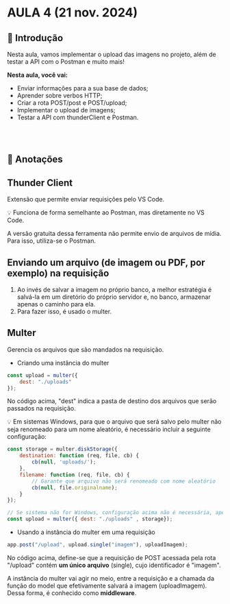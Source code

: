 # AULA 4 (21 nov. 2024)

## 📖 Introdução
Nesta aula, vamos implementar o upload das imagens no projeto, além de testar a API com o Postman e muito mais!

**Nesta aula, você vai:**
- Enviar informações para a sua base de dados;
- Aprender sobre verbos HTTP;
- Criar a rota POST/post e POST/upload;
- Implementar o upload de imagens;
- Testar a API com thunderClient e Postman.

<br></br>
## 📝 Anotações
## Thunder Client
Extensão que permite enviar requisições pelo VS Code.

💡 Funciona de forma semelhante ao Postman, mas diretamente no VS Code.

A versão gratuita dessa ferramenta não permite envio de arquivos de mídia. Para isso, utiliza-se o Postman.

## Enviando um arquivo (de imagem ou PDF, por exemplo) na requisição
1. Ao invés de salvar a imagem no próprio banco, a melhor estratégia é salvá-la em um diretório do próprio servidor e, no banco, armazenar apenas o caminho para ela.
2. Para fazer isso, é usado o multer.

## Multer
Gerencia os arquivos que são mandados na requisição.

- Criando uma instância do multer
```javascript
const upload = multer({
    dest: "./uploads"
});
```
No código acima, "dest" indica a pasta de destino dos arquivos que serão passados na requisição.

💡 Em sistemas Windows, para que o arquivo que será salvo pelo multer não seja renomeado para um nome aleatório, é necessário incluir a seguinte configuração:
```javascript
const storage = multer.diskStorage({
    destination: function (req, file, cb) {
        cb(null, 'uploads/');
    },
    filename: function (req, file, cb) {
        // Garante que arquivo não será renomeado com nome aleatório
        cb(null, file.originalname);
    }
});

// Se sistema não for Windows, configuração acima não é necessária, apenas a linha abaixo
const upload = multer({ dest: "./uploads" , storage});
```

- Usando a instância do multer em uma requisição

```javascript
app.post("/upload", upload.single("imagem"), uploadImagem);
```
No código acima, define-se que a requisição de POST acessada pela rota "/upload" contém **um único arquivo** (single), cujo identificador é "imagem".

A instância do multer vai agir no meio, entre a requisição e a chamada da função do model que efetivamente salvará a imagem (uploadImagem). Dessa forma, é conhecido como **middleware**.
